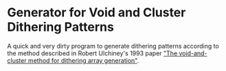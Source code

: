 # Generator for Void and Cluster Dithering Patterns

A quick and very dirty program to generate dithering patterns according to the method described in Robert Ulchiney's 1993 paper ["The void-and-cluster method for dithering array generation"](http://cv.ulichney.com/papers/1993-void-cluster.pdf).